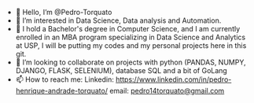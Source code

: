 - 👋 Hello, I’m @Pedro-Torquato
- 👀 I’m interested in Data Science, Data analysis and Automation.
- 🌱 I hold a Bachelor's degree in Computer Science, and I am currently enrolled in an MBA program specializing in Data Science and Analytics at USP, I will be putting my codes and my personal projects here in this git.
- 💞️ I’m looking to collaborate on projects with python (PANDAS, NUMPY, DJANGO, FLASK, SELENIUM), database SQL and a bit of GoLang
- 📫 How to reach me: Linkedin: https://www.linkedin.com/in/pedro-henrique-andrade-torquato/ email: pedro14torquato@gmail.com

<!---
Pedro-Torquato/Pedro-Torquato is a ✨ special ✨ repository because its `README.md` (this file) appears on your GitHub profile.
You can click the Preview link to take a look at your changes.
--->
